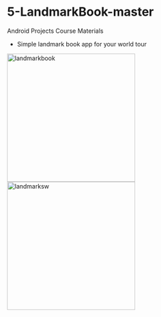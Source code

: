 # 5-LandmarkBook-master
Android Projects Course Materials

- Simple landmark book app for your world tour

<img src="https://user-images.githubusercontent.com/88238748/160486271-8de279cc-1b7b-4f40-9930-cbdb12fa525e.png" alt="landmarkbook" style="width:300px;"/>
<img src="https://user-images.githubusercontent.com/88238748/160486352-3f525e9a-290f-4b53-997c-aa376df0cddc.png" alt="landmarksw" style="width:300px;"/>


